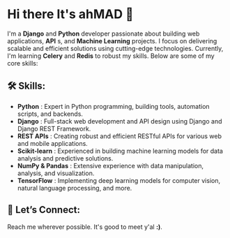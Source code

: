 # Hi there It's __ahMAD__ 👋

I'm a __Django__ and __Python__ developer passionate about building web applications, __API__ s, and __Machine Learning__ projects. I focus on delivering scalable and efficient solutions using cutting-edge technologies. Currently, I'm learning __Celery__ and __Redis__ to robust my skills. Below are some of my core skills:

## 🛠️ Skills:
 - __Python__ : Expert in Python programming, building tools, automation scripts, and backends.
 - __Django__ : Full-stack web development and API design using Django and Django REST Framework.
 - __REST APIs__ : Creating robust and efficient RESTful APIs for various web and mobile applications.
 - __Scikit-learn__ : Experienced in building machine learning models for data analysis and predictive solutions.
 - __NumPy & Pandas__ : Extensive experience with data manipulation, analysis, and visualization.
 - __TensorFlow__ : Implementing deep learning models for computer vision, natural language processing, and more.

## 🚀 Let’s Connect:
Reach me wherever possible. It's good to meet y'al __:)__.
